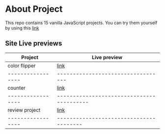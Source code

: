 # About Project

This repo contains 15 vanilla JavaScript projects. You can try them yourself by using this [link](https://www.google.com/url?sa=t&rct=j&q=&esrc=s&source=web&cd=&cad=rja&uact=8&ved=2ahUKEwih3brk6O31AhUB2BoKHcbPBs0QwqsBegQIBBAB&url=https%3A%2F%2Fwww.youtube.com%2Fwatch%3Fv%3D3PHXvlpOkf4&usg=AOvVaw2U4XOf7rin7TRBK7Bh4O66)

## Site Live previews
| Project         |   Live preview |
|-----------------|---------------|
| color flipper   | [link](https://15-vanilla-projects.vercel.app/) |
|-----------------|----------------------------------|
| counter         | [link](https://counter-weld.vercel.app/) |
|-----------------|-----------------------------------------|
| review project  | [link](https://review-chi.vercel.app/) |
|-----------------|---------------------------------------|